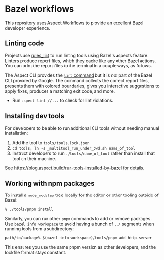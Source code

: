 # Bazel workflows

This repository uses [Aspect Workflows](https://aspect.build) to provide an excellent Bazel developer experience.

## Linting code

Projects use [rules_lint](https://github.com/aspect-build/rules_lint) to run linting tools using Bazel's aspects feature.
Linters produce report files, which they cache like any other Bazel actions.
You can print the report files to the terminal in a couple ways, as follows.

The Aspect CLI provides the [`lint` command](https://docs.aspect.build/cli/commands/aspect_lint) but it is *not* part of the Bazel CLI provided by Google.
The command collects the correct report files, presents them with colored boundaries, gives you interactive suggestions to apply fixes, produces a matching exit code, and more.

- Run `aspect lint //...` to check for lint violations.

## Installing dev tools

For developers to be able to run additional CLI tools without needing manual installation:

1. Add the tool to `tools/tools.lock.json`
2. `cd tools; ln -s _multitool_run_under_cwd.sh name_of_tool`
3. Instruct developers to run `./tools/name_of_tool` rather than install that tool on their machine.

See https://blog.aspect.build/run-tools-installed-by-bazel for details.

## Working with npm packages

To install a `node_modules` tree locally for the editor or other tooling outside of Bazel:

```shell
% ./tools/pnpm install
```

Similarly, you can run other `pnpm` commands to add or remove packages. Use `bazel info workspace` to avoid having a bunch of `../` segments when running tools from a subdirectory:

```shell
path/to/package% $(bazel info workspace)/tools/pnpm add http-server
```

This ensures you use the same pnpm version as other developers, and the lockfile format stays constant.